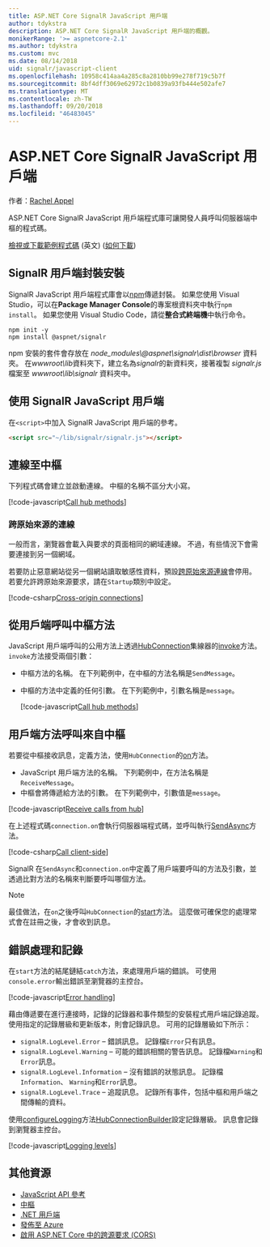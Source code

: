 ```yaml
---
title: ASP.NET Core SignalR JavaScript 用戶端
author: tdykstra
description: ASP.NET Core SignalR JavaScript 用戶端的概觀。
monikerRange: '>= aspnetcore-2.1'
ms.author: tdykstra
ms.custom: mvc
ms.date: 08/14/2018
uid: signalr/javascript-client
ms.openlocfilehash: 10958c414aa4a285c8a2810bb99e278f719c5b7f
ms.sourcegitcommit: 8bf4dff3069e62972c1b0839a93fb444e502afe7
ms.translationtype: MT
ms.contentlocale: zh-TW
ms.lasthandoff: 09/20/2018
ms.locfileid: "46483045"
---
```

# <a name="aspnet-core-signalr-javascript-client"></a>ASP.NET Core SignalR JavaScript 用戶端

作者：[Rachel Appel](http://twitter.com/rachelappel)

ASP.NET Core SignalR JavaScript 用戶端程式庫可讓開發人員呼叫伺服器端中樞的程式碼。

[檢視或下載範例程式碼](https://github.com/aspnet/Docs/tree/live/aspnetcore/signalr/javascript-client/sample) \(英文\) ([如何下載](xref:tutorials/index#how-to-download-a-sample))

## <a name="install-the-signalr-client-package"></a>SignalR 用戶端封裝安裝

SignalR JavaScript 用戶端程式庫會以[npm](https://www.npmjs.com/)傳遞封裝。 如果您使用 Visual Studio，可以在**Package Manager Console**的專案根資料夾中執行`npm install`。 如果您使用 Visual Studio Code，請從**整合式終端機**中執行命令。

  ```console
  npm init -y
  npm install @aspnet/signalr
  ```

npm 安裝的套件會存放在 *node_modules\\@aspnet\signalr\dist\browser* 資料夾。 在*wwwroot\\lib*資料夾下，建立名為*signalr*的新資料夾，接著複製 *signalr.js* 檔案至 *wwwroot\lib\signalr* 資料夾中。

## <a name="use-the-signalr-javascript-client"></a>使用 SignalR JavaScript 用戶端

在`<script>`中加入 SignalR JavaScript 用戶端的參考。

```html
<script src="~/lib/signalr/signalr.js"></script>
```

## <a name="connect-to-a-hub"></a>連線至中樞

下列程式碼會建立並啟動連線。 中樞的名稱不區分大小寫。

[!code-javascript[Call hub methods](javascript-client/sample/wwwroot/js/chat.js?range=9-12,28)]

### <a name="cross-origin-connections"></a>跨原始來源的連線

一般而言，瀏覽器會載入與要求的頁面相同的網域連線。 不過，有些情況下會需要連接到另一個網域。

若要防止惡意網站從另一個網站讀取敏感性資料，預設[跨原始來源連線](xref:security/cors)會停用。 若要允許跨原始來源要求，請在`Startup`類別中設定。

[!code-csharp[Cross-origin connections](javascript-client/sample/Startup.cs?highlight=29-35,56)]

## <a name="call-hub-methods-from-client"></a>從用戶端呼叫中樞方法

JavaScript 用戶端呼叫的公用方法上透過[HubConnection](/javascript/api/%40aspnet/signalr/hubconnection)集線器的[invoke](/javascript/api/%40aspnet/signalr/hubconnection#invoke)方法。 `invoke`方法接受兩個引數：

* 中樞方法的名稱。 在下列範例中，在中樞的方法名稱是`SendMessage`。
* 中樞的方法中定義的任何引數。 在下列範例中，引數名稱是`message`。

  [!code-javascript[Call hub methods](javascript-client/sample/wwwroot/js/chat.js?range=24)]

## <a name="call-client-methods-from-hub"></a>用戶端方法呼叫來自中樞

若要從中樞接收訊息，定義方法，使用`HubConnection`的[on](/javascript/api/%40aspnet/signalr/hubconnection#on)方法。

* JavaScript 用戶端方法的名稱。 下列範例中，在方法名稱是`ReceiveMessage`。
* 中樞會將傳遞給方法的引數。 在下列範例中，引數值是`message`。

[!code-javascript[Receive calls from hub](javascript-client/sample/wwwroot/js/chat.js?range=14-19)]

在上述程式碼`connection.on`會執行伺服器端程式碼，並呼叫執行[SendAsync](/dotnet/api/microsoft.aspnetcore.signalr.clientproxyextensions.sendasync)方法。

[!code-csharp[Call client-side](javascript-client/sample/hubs/chathub.cs?range=8-11)]

SignalR 在`SendAsync`和`connection.on`中定義了用戶端要呼叫的方法及引數，並透過比對方法的名稱來判斷要呼叫哪個方法。

> [!NOTE]
> 最佳做法，在`on`之後呼叫`HubConnection`的[start](/javascript/api/%40aspnet/signalr/hubconnection#start)方法。 這麼做可確保您的處理常式會在註冊之後，才會收到訊息。

## <a name="error-handling-and-logging"></a>錯誤處理和記錄

在`start`方法的結尾鏈結`catch`方法，來處理用戶端的錯誤。 可使用`console.error`輸出錯誤至瀏覽器的主控台。

[!code-javascript[Error handling](javascript-client/sample/wwwroot/js/chat.js?range=28)]

藉由傳遞要在進行連接時，記錄的記錄器和事件類型的安裝程式用戶端記錄追蹤。 使用指定的記錄層級和更新版本，則會記錄訊息。 可用的記錄層級如下所示：

* `signalR.LogLevel.Error` &ndash; 錯誤訊息。 記錄檔`Error`只有訊息。
* `signalR.LogLevel.Warning` &ndash; 可能的錯誤相關的警告訊息。 記錄檔`Warning`和`Error`訊息。
* `signalR.LogLevel.Information` &ndash; 沒有錯誤的狀態訊息。 記錄檔`Information`、 `Warning`和`Error`訊息。
* `signalR.LogLevel.Trace` &ndash; 追蹤訊息。 記錄所有事件，包括中樞和用戶端之間傳輸的資料。

使用[configureLogging](/javascript/api/%40aspnet/signalr/hubconnectionbuilder#configurelogging)方法[HubConnectionBuilder](/javascript/api/%40aspnet/signalr/hubconnectionbuilder)設定記錄層級。 訊息會記錄到瀏覽器主控台。

[!code-javascript[Logging levels](javascript-client/sample/wwwroot/js/chat.js?range=9-12)]

## <a name="additional-resources"></a>其他資源

* [JavaScript API 參考](/javascript/api/?view=signalr-js-latest)
* [中樞](xref:signalr/hubs)
* [.NET 用戶端](xref:signalr/dotnet-client)
* [發佈至 Azure](xref:signalr/publish-to-azure-web-app)
* [啟用 ASP.NET Core 中的跨源要求 (CORS)](xref:security/cors)
